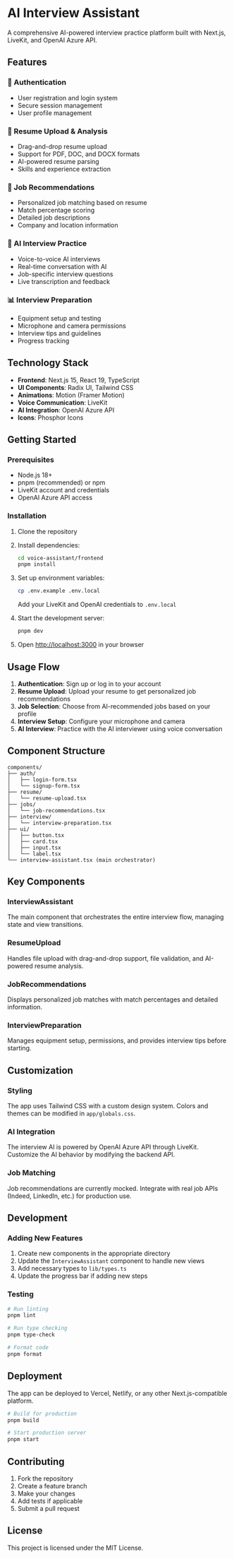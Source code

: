 # AI Interview Assistant

A comprehensive AI-powered interview practice platform built with Next.js, LiveKit, and OpenAI Azure API.

## Features

### 🔐 Authentication
- User registration and login system
- Secure session management
- User profile management

### 📄 Resume Upload & Analysis
- Drag-and-drop resume upload
- Support for PDF, DOC, and DOCX formats
- AI-powered resume parsing
- Skills and experience extraction

### 🎯 Job Recommendations
- Personalized job matching based on resume
- Match percentage scoring
- Detailed job descriptions
- Company and location information

### 🎤 AI Interview Practice
- Voice-to-voice AI interviews
- Real-time conversation with AI
- Job-specific interview questions
- Live transcription and feedback

### 📊 Interview Preparation
- Equipment setup and testing
- Microphone and camera permissions
- Interview tips and guidelines
- Progress tracking

## Technology Stack

- **Frontend**: Next.js 15, React 19, TypeScript
- **UI Components**: Radix UI, Tailwind CSS
- **Animations**: Motion (Framer Motion)
- **Voice Communication**: LiveKit
- **AI Integration**: OpenAI Azure API
- **Icons**: Phosphor Icons

## Getting Started

### Prerequisites

- Node.js 18+ 
- pnpm (recommended) or npm
- LiveKit account and credentials
- OpenAI Azure API access

### Installation

1. Clone the repository
2. Install dependencies:
   ```bash
   cd voice-assistant/frontend
   pnpm install
   ```

3. Set up environment variables:
   ```bash
   cp .env.example .env.local
   ```
   
   Add your LiveKit and OpenAI credentials to `.env.local`

4. Start the development server:
   ```bash
   pnpm dev
   ```

5. Open [http://localhost:3000](http://localhost:3000) in your browser

## Usage Flow

1. **Authentication**: Sign up or log in to your account
2. **Resume Upload**: Upload your resume to get personalized job recommendations
3. **Job Selection**: Choose from AI-recommended jobs based on your profile
4. **Interview Setup**: Configure your microphone and camera
5. **AI Interview**: Practice with the AI interviewer using voice conversation

## Component Structure

```
components/
├── auth/
│   ├── login-form.tsx
│   └── signup-form.tsx
├── resume/
│   └── resume-upload.tsx
├── jobs/
│   └── job-recommendations.tsx
├── interview/
│   └── interview-preparation.tsx
├── ui/
│   ├── button.tsx
│   ├── card.tsx
│   ├── input.tsx
│   └── label.tsx
└── interview-assistant.tsx (main orchestrator)
```

## Key Components

### InterviewAssistant
The main component that orchestrates the entire interview flow, managing state and view transitions.

### ResumeUpload
Handles file upload with drag-and-drop support, file validation, and AI-powered resume analysis.

### JobRecommendations
Displays personalized job matches with match percentages and detailed information.

### InterviewPreparation
Manages equipment setup, permissions, and provides interview tips before starting.

## Customization

### Styling
The app uses Tailwind CSS with a custom design system. Colors and themes can be modified in `app/globals.css`.

### AI Integration
The interview AI is powered by OpenAI Azure API through LiveKit. Customize the AI behavior by modifying the backend API.

### Job Matching
Job recommendations are currently mocked. Integrate with real job APIs (Indeed, LinkedIn, etc.) for production use.

## Development

### Adding New Features
1. Create new components in the appropriate directory
2. Update the `InterviewAssistant` component to handle new views
3. Add necessary types to `lib/types.ts`
4. Update the progress bar if adding new steps

### Testing
```bash
# Run linting
pnpm lint

# Run type checking
pnpm type-check

# Format code
pnpm format
```

## Deployment

The app can be deployed to Vercel, Netlify, or any other Next.js-compatible platform.

```bash
# Build for production
pnpm build

# Start production server
pnpm start
```

## Contributing

1. Fork the repository
2. Create a feature branch
3. Make your changes
4. Add tests if applicable
5. Submit a pull request

## License

This project is licensed under the MIT License. 